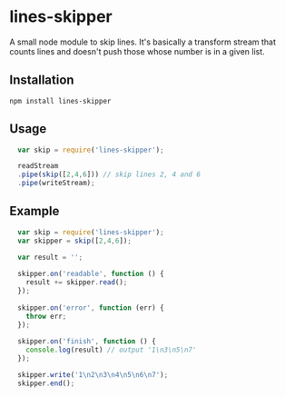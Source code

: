 lines-skipper
=============

A small node module to skip lines.
It's basically a transform stream that counts lines and doesn't push those whose number is in a given list.

## Installation

```
npm install lines-skipper
```

## Usage

```javascript
  var skip = require('lines-skipper');

  readStream
  .pipe(skip([2,4,6])) // skip lines 2, 4 and 6
  .pipe(writeStream);
```

## Example

```javascript
  var skip = require('lines-skipper');
  var skipper = skip([2,4,6]);

  var result = '';
  
  skipper.on('readable', function () {
    result += skipper.read();
  });
  
  skipper.on('error', function (err) {
    throw err;
  });
  
  skipper.on('finish', function () {
    console.log(result) // output '1\n3\n5\n7'
  });

  skipper.write('1\n2\n3\n4\n5\n6\n7');
  skipper.end();
```
